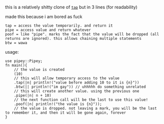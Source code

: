 
this is a relatively shitty clone of [`tap`](https://crates.io/crates/tap) but in 3 lines (for readability)

made this because i am bored as fuck

```
tap = access the value temporarily. and return it
pipe = access value and return whatever
poof = like "pipe". marks the fact that the value will be dropped (all returns are ignored). this allows chaining multiple statements
btw = wawa
```

usage:

```
use pipey::Pipey;
fn main(){
    // the value is created
    (10)
    // this will allow temporary access to the value
    .tap(|n| println!("value before adding 10 to it is {n}"))
    .btw(|| println!("im gay")) // uhhhhh do something unrelated
    // this will create another value. using the previous one
    .pipe(|n| n + 10)
    // the next function call will be the last to use this value!
    .poof(|n| println!("the value is {n}"));
    // the value is dropped. not leaving a mark, you will be the last to remember it, and then it will be gone again, forever
}
```